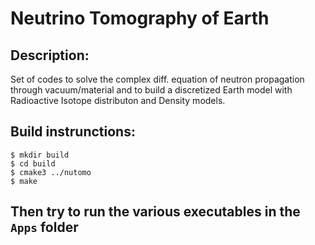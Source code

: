 # Neutrino Tomography of Earth

## Description:
Set of codes to solve the complex diff. equation of neutron propagation through vacuum/material
and to build a discretized Earth model with Radioactive Isotope distributon and Density models.

## Build instrunctions:
```
$ mkdir build
$ cd build
$ cmake3 ../nutomo
$ make
```

## Then try to run the various executables in the `Apps` folder

